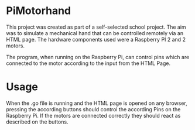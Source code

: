 # PiMotorhand
This project was created as part of a self-selected school project. The aim was to simulate a mechanical hand that can be controlled remotely via an HTML page. The hardware components used were a Raspberry PI 2 and 2 motors.

The program, when running on the Raspberry Pi, can control pins which are connected to the motor according to the input from the HTML Page. 

# Usage 
When the .go file is running and the HTML page is opened on any browser, pressing the according buttons should control the according Pins on the Raspberry Pi.
If the motors are connected correctly they should react as described on the buttons. 
